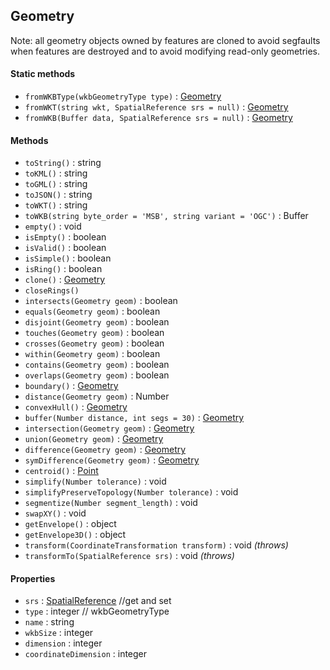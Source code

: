## Geometry

Note: all geometry objects owned by features are cloned to avoid segfaults when features are destroyed and to avoid modifying read-only geometries.

#### Static methods

- `fromWKBType(wkbGeometryType type)` : [Geometry](geometry.md)
- `fromWKT(string wkt, SpatialReference srs = null)` : [Geometry](geometry.md)
- `fromWKB(Buffer data, SpatialReference srs = null)` : [Geometry](geometry.md)

#### Methods

- `toString()` : string
- `toKML()` : string
- `toGML()` : string
- `toJSON()` : string
- `toWKT()` : string
- `toWKB(string byte_order = 'MSB', string variant = 'OGC')` : Buffer
- `empty()` : void
- `isEmpty()` : boolean
- `isValid()` : boolean
- `isSimple()` : boolean
- `isRing()` : boolean
- `clone()` : [Geometry](geometry.md)
- `closeRings()`
- `intersects(Geometry geom)` : boolean
- `equals(Geometry geom)` : boolean
- `disjoint(Geometry geom)` : boolean
- `touches(Geometry geom)` : boolean
- `crosses(Geometry geom)` : boolean
- `within(Geometry geom)` : boolean
- `contains(Geometry geom)` : boolean
- `overlaps(Geometry geom)` : boolean
- `boundary()` : [Geometry](geometry.md)
- `distance(Geometry geom)` : Number
- `convexHull()` : [Geometry](geometry.md)
- `buffer(Number distance, int segs = 30)` : [Geometry](geometry.md)
- `intersection(Geometry geom)` : [Geometry](geometry.md)
- `union(Geometry geom)` : [Geometry](geometry.md)
- `difference(Geometry geom)` : [Geometry](geometry.md)
- `symDifference(Geometry geom)` : [Geometry](geometry.md)
- `centroid()` : [Point](point.md)
- `simplify(Number tolerance)` : void
- `simplifyPreserveTopology(Number tolerance)` : void
- `segmentize(Number segment_length)` : void
- `swapXY()` : void
- `getEnvelope()` : object
- `getEnvelope3D()` : object
- `transform(CoordinateTransformation transform)` : void *(throws)*
- `transformTo(SpatialReference srs)` : void *(throws)*

#### Properties 

- `srs` : [SpatialReference](spatialreference.md) //get and set
- `type` : integer // wkbGeometryType
- `name` : string
- `wkbSize` : integer
- `dimension` : integer
- `coordinateDimension` : integer